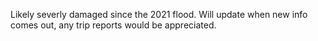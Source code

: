 Likely severly damaged since the 2021 flood. Will update when new info comes out, any trip reports would be appreciated.